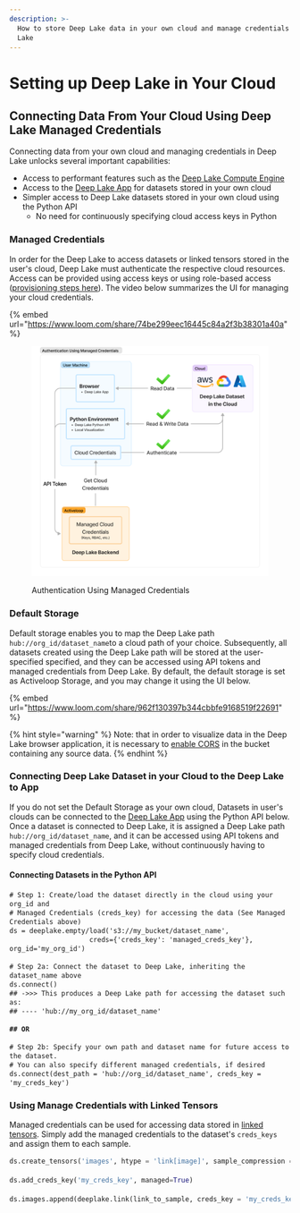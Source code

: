 ```yaml
---
description: >-
  How to store Deep Lake data in your own cloud and manage credentials with Deep
  Lake
---
```


# Setting up Deep Lake in Your Cloud

## Connecting Data From Your Cloud Using Deep Lake Managed Credentials

Connecting data from your own cloud and managing credentials in Deep Lake unlocks several important capabilities:

* Access to performant features such as the [Deep Lake Compute Engine](broken-reference)
* Access to the [Deep Lake App](https://app.activeloop.ai/) for datasets stored in your own cloud
* Simpler access to Deep Lake datasets stored in your own cloud using the Python API
  * No need for continuously specifying cloud access keys in Python

### Managed Credentials

In order for the Deep Lake to access datasets or linked tensors stored in the user's cloud, Deep Lake must authenticate the respective cloud resources. Access can be provided using access keys or using role-based access ([provisioning steps here](amazon-web-services/provisioning-rbac.md)). The video below summarizes the UI for managing your cloud credentials.&#x20;

{% embed url="https://www.loom.com/share/74be299eec16445c84a2f3b38301a40a" %}

<figure><img src="../../../.gitbook/assets/Authentication_With_Managed_Creds.png" alt=""><figcaption><p>Authentication Using Managed Credentials</p></figcaption></figure>

### Default Storage

Default storage enables you to map the Deep Lake path `hub://org_id/dataset_name`to a cloud path of your choice. Subsequently, all datasets created using the Deep Lake path will be stored at the user-specified specified, and they can be accessed using API tokens and managed credentials from Deep Lake. By default, the default storage is set as Activeloop Storage, and you may change it using the UI below.

{% embed url="https://www.loom.com/share/962f130397b344cbbfe9168519f22691" %}

{% hint style="warning" %}
Note: that in order to visualize data in the Deep Lake browser application, it is necessary to [enable CORS](amazon-web-services/enabling-cors.md) in the bucket containing any source data.
{% endhint %}

### Connecting Deep Lake Dataset in your Cloud to the Deep Lake to App

If you do not set the Default Storage as your own cloud, Datasets in user's clouds can be connected to the [Deep Lake App](https://app.activeloop.ai/) using the Python API below. Once a dataset is connected to Deep Lake, it is assigned a Deep Lake path `hub://org_id/dataset_name`, and it can be accessed using API tokens and managed credentials from Deep Lake, without continuously having to specify cloud credentials.

#### **Connecting Datasets in the Python API**

<pre class="language-python"><code class="lang-python"># Step 1: Create/load the dataset directly in the cloud using your org_id and
# Managed Credentials (creds_key) for accessing the data (See Managed Credentials above)
ds = deeplake.empty/load('s3://my_bucket/dataset_name', 
                    creds={'creds_key': 'managed_creds_key'}, org_id='my_org_id')

# Step 2a: Connect the dataset to Deep Lake, inheriting the dataset_name above
ds.connect()
## ->>> This produces a Deep Lake path for accessing the dataset such as:
## ---- 'hub://my_org_id/dataset_name'

<strong>## OR
</strong>
# Step 2b: Specify your own path and dataset name for future access to the dataset.
# You can also specify different managed credentials, if desired
ds.connect(dest_path = 'hub://org_id/dataset_name', creds_key = 'my_creds_key')
</code></pre>

### Using Manage Credentials with Linked Tensors

Managed credentials can be used for accessing data stored in [linked tensors](https://docs.deeplake.ai/en/latest/Htypes.html#link-htype). Simply add the managed credentials to the dataset's `creds_keys` and assign them to each sample.

```python
ds.create_tensors('images', htype = 'link[image]', sample_compression = 'jpeg')

ds.add_creds_key('my_creds_key', managed=True)

ds.images.append(deeplake.link(link_to_sample, creds_key = 'my_creds_key')
```

